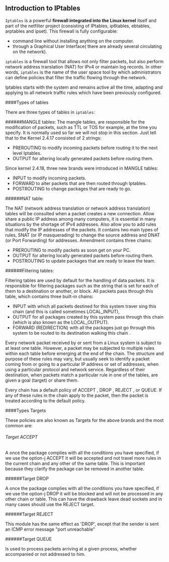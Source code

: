 ## Introduction to IPtables

`Iptables` is a powerful **firewall integrated into the Linux kernel** itself and part of the netfilter project (consisting of IPtables, ip6tables, ebtables, arptables and ipset). This firewall is fully configurable:
- command line without installing anything on the computer.
- through a Graphical User Interface( there are already several circulating on the network).

`iptables` is a firewall tool that allows not only filter packets, but also perform network address translation (NAT) for IPv4 or maintain log records.
In other words, `iptables` is the name of the user space tool by which administrators can define policies that filter the traffic flowing through the network.


Iptables starts with the system and remains active all the time, adapting and applying to all network traffic rules which have been previously configured.

####Types of tables

There are three types of tables in `iptables`:

######MANGLE tables:
The mangle tables, are responsible for the modification of packets, such as TTL or TOS for example, at the time you specify. It is normally used so far we will not stop in this section. Just tell that to the Kernel 2.4.17 consisted of 2 strings:

 + PREROUTING to modify incoming packets before routing it to the next level Iptables.
 + OUTPUT for altering locally generated packets before routing them.

Since kernel 2.4.18, three new brands were introduced in MANGLE tables:

  + INPUT to modify incoming packets.
  + FORWARD to alter packets that are then routed         through Iptables.
  + POSTROUTING to change packages that are ready to      go.

######NAT table:

The NAT (network address translation or network address translation) tables will be consulted when a packet creates a new connection. Allow share a public IP address among many computers, it is essential in many situations by the shortage of IPv4 addresses. Also allow you to add rules that modify the IP addresses of the packets. It contains two main types of rules, SNAT (or IP masquerading) to change the source address and DNAT (or Port Forwarding) for addresses. Amendment contains three chains:

+ PREROUTING to modify packets as soon get on your PC.
+ OUTPUT for altering locally generated packets before routing them.
+ POSTROUTING to update packages that are ready to leave the team.


######Filtering tables:

Filtering tables are used by default for the handling of data packets. It is responsible for filtering packages such as the string that is set for each of them to a destination or another, or block. All packets pass through this table, which contains three built-in chains:

+ INPUT  with which all packets destined for this system traver sing this chain (and this is called sometimes LOCAL_INPUT),
+ OUTPUT  for all packages created by this system pass through this chain (which is also known as the LOCAL_OUTPUT).
+ FORWARD (REDIRECTION) with all the packages just go through this system to be routed to its destination walking this chain .

Every network packet received by or sent from a Linux system is subject to at least one table. However, a packet may be subjected to multiple rules within each table before emerging at the end of the chain. The structure and purpose of these rules may vary, but usually seek to identify a packet coming from or going to a particular IP address or set of addresses, when using a particular protocol and network service. Regardless of their destination, when packets match a particular rule in one of the tables, are given a goal (target) or share them.

Every chain has a default policy of ACCEPT , DROP , REJECT , or QUEUE. If any of these rules in the chain apply to the packet, then the packet is treated according to the default policy.

####Types Targets

These policies are also known as Targets for the above brands and the most common are:

###### Target ACCEPT

A once the package complies with all the conditions you have specified, if we use the option-j ACCEPT it will be accepted and not travel more rules in the current chain and any other of the same table. This is important because they clarify the package can be removed in another table.

######Target DROP

A once the package complies with all the conditions you have specified, if we use the option-j DROP it will be blocked and will not be processed in any other chain or table.
This can have the drawback leave dead sockets and in many cases should use the REJECT target.

######Target REJECT

This module has the same effect as 'DROP', except that the sender is sent an ICMP error message "port unreachable"

######Target QUEUE

Is used to process packets arriving at a given process, whether accompanied or not addressed to him.



